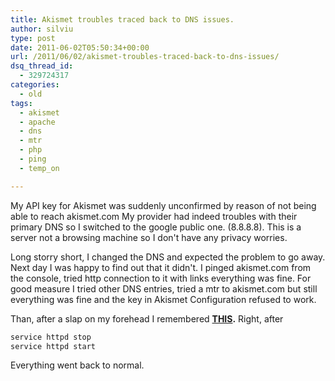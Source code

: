 ```yaml
---
title: Akismet troubles traced back to DNS issues.
author: silviu
type: post
date: 2011-06-02T05:50:34+00:00
url: /2011/06/02/akismet-troubles-traced-back-to-dns-issues/
dsq_thread_id:
  - 329724317
categories:
  - old
tags:
  - akismet
  - apache
  - dns
  - mtr
  - php
  - ping
  - temp_on

---
```

My API key for Akismet was suddenly unconfirmed by reason of not being able to reach akismet.com My provider had indeed troubles with their primary DNS so I switched to the google public one. (8.8.8.8). This is a server not a browsing machine so I don't have any privacy worries.

Long storry short, I changed the DNS and expected the problem to go away. Next day I was happy to find out that it didn't. I pinged akismet.com from the console, tried http connection to it with links everything was fine. For good measure I tried other DNS entries, tried a mtr to akismet.com but still everything was fine and the key in Akismet Configuration refused to work.

Than, after a slap on my forehead I remembered **[THIS][1].** Right, after

```bash
service httpd stop
service httpd start
```

Everything went back to normal.

 [1]: http://www.sgvulcan.com/php-code-misses-dns-updates/